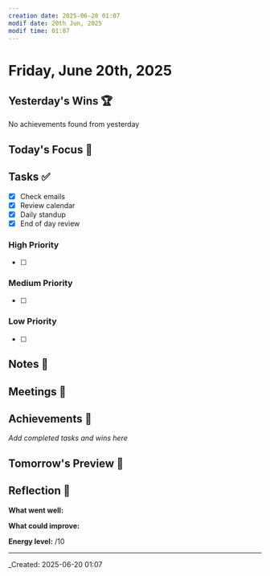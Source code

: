 ```yaml
---
creation date: 2025-06-20 01:07
modif date: 20th Jun, 2025
modif time: 01:07
---
```


# Friday, June 20th, 2025

## Yesterday's Wins 🏆

No achievements found from yesterday

## Today's Focus 🎯

## Tasks ✅

- [x] Check emails
- [x]  Review calendar
- [x]  Daily standup
- [x]  End of day review

### High Priority

- [ ]

### Medium Priority

- [ ]

### Low Priority

- [ ]

## Notes 📝

## Meetings 🤝

## Achievements 🌟

_Add completed tasks and wins here_

## Tomorrow's Preview 👀

## Reflection 💭

**What went well:**

**What could improve:**

**Energy level:** /10

---

_Created: 2025-06-20 01:07
